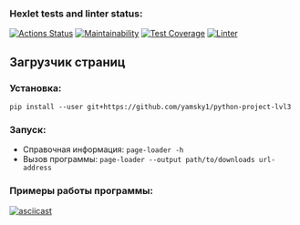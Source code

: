 ### Hexlet tests and linter status:
[![Actions Status](https://github.com/yAmsky1/python-project-lvl3/workflows/hexlet-check/badge.svg)](https://github.com/yAmsky1/python-project-lvl3/actions)
[![Maintainability](https://api.codeclimate.com/v1/badges/ab831ba3b4b3b6268dc5/maintainability)](https://codeclimate.com/github/yAmsky1/python-project-lvl3/maintainability)
[![Test Coverage](https://api.codeclimate.com/v1/badges/ab831ba3b4b3b6268dc5/test_coverage)](https://codeclimate.com/github/yAmsky1/python-project-lvl3/test_coverage)
[![Linter](https://github.com/yamsky1/python-project-lvl2/actions/workflows/ci.yml/badge.svg)](https://github.com/yamsky1/python-project-lvl2/actions/workflows/ci.yml)

## Загрузчик страниц

### Установка:

`pip install --user git+https://github.com/yamsky1/python-project-lvl3`

### Запуск:

- Справочная информация: `page-loader -h`
- Вызов программы: `page-loader --output path/to/downloads url-address`

### Примеры работы программы:
[![asciicast](https://asciinema.org/a/F06Q9UeDkSbHLW1OrSD1yeHBa.svg)](https://asciinema.org/a/F06Q9UeDkSbHLW1OrSD1yeHBa)